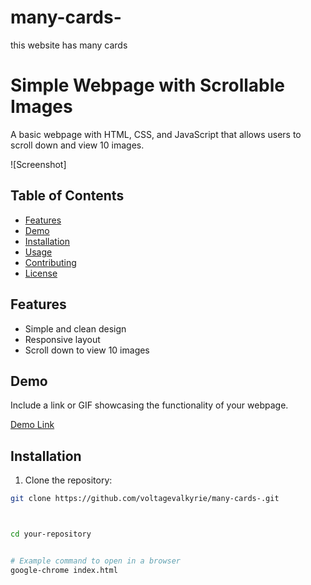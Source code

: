 # many-cards-
this website has many cards 



# Simple Webpage with Scrollable Images

A basic webpage with HTML, CSS, and JavaScript that allows users to scroll down and view 10 images.

![Screenshot]




## Table of Contents

- [Features](#features)
- [Demo](#demo)
- [Installation](#installation)
- [Usage](#usage)
- [Contributing](#contributing)
- [License](#license)

## Features

- Simple and clean design
- Responsive layout
- Scroll down to view 10 images

## Demo

Include a link or GIF showcasing the functionality of your webpage.

[Demo Link](#)

## Installation

1. Clone the repository:

```bash
git clone https://github.com/voltagevalkyrie/many-cards-.git



cd your-repository


# Example command to open in a browser
google-chrome index.html


